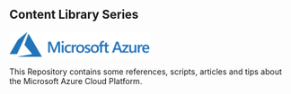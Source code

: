 ## Content Library Series
<img src="/images/logo-azure-01.png" width="250"/>

This Repository contains some references, scripts, articles and tips about the Microsoft Azure Cloud Platform.